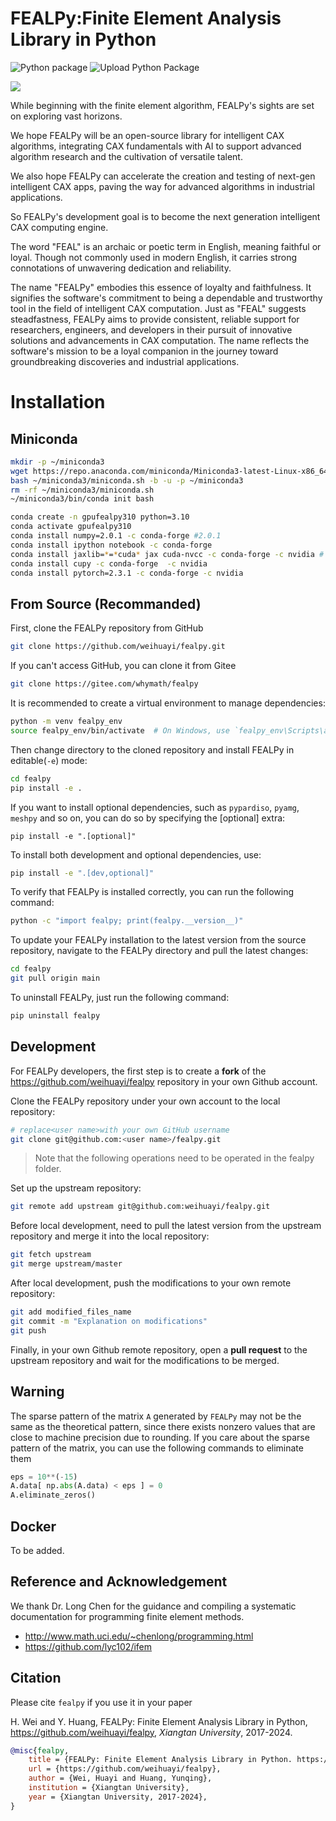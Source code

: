 # FEALPy:Finite Element Analysis Library in Python 
![Python package](https://github.com/weihuayi/fealpy/workflows/Python%20package/badge.svg)
![Upload Python Package](https://github.com/weihuayi/fealpy/workflows/Upload%20Python%20Package/badge.svg)

![](./FEALPY.png)

While beginning with the finite element algorithm, FEALPy's sights are set on
exploring vast horizons.

We hope FEALPy will be an open-source library for intelligent CAX 
algorithms, integrating CAX fundamentals with AI to support advanced algorithm
research and the cultivation of versatile talent.

We also hope FEALPy can accelerate the creation and testing of next-gen
intelligent CAX apps, paving the way for advanced algorithms in industrial
applications.

So FEALPy's development goal is to become the next generation intelligent CAX
computing engine.

The word "FEAL" is an archaic or poetic term in English, meaning faithful or
loyal. Though not commonly used in modern English, it carries strong
connotations of unwavering dedication and reliability.

The name "FEALPy" embodies this essence of loyalty and faithfulness. It
signifies the software's commitment to being a dependable and trustworthy tool
in the field of intelligent CAX computation. Just as "FEAL" suggests
steadfastness, FEALPy aims to provide consistent, reliable support for
researchers, engineers, and developers in their pursuit of innovative solutions
and advancements in CAX computation. The name reflects the software's mission to
be a loyal companion in the journey toward groundbreaking discoveries and
industrial applications.

# Installation

## Miniconda

```bash
mkdir -p ~/miniconda3
wget https://repo.anaconda.com/miniconda/Miniconda3-latest-Linux-x86_64.sh -O ~/miniconda3/miniconda.sh
bash ~/miniconda3/miniconda.sh -b -u -p ~/miniconda3
rm -rf ~/miniconda3/miniconda.sh
~/miniconda3/bin/conda init bash
```

```bash
conda create -n gpufealpy310 python=3.10
conda activate gpufealpy310
conda install numpy=2.0.1 -c conda-forge #2.0.1
conda install ipython notebook -c conda-forge
conda install jaxlib=*=*cuda* jax cuda-nvcc -c conda-forge -c nvidia # 0.4.31
conda install cupy -c conda-forge  -c nvidia
conda install pytorch=2.3.1 -c conda-forge -c nvidia

```

## From Source (Recommanded)

First, clone the FEALPy repository from GitHub

```bash
git clone https://github.com/weihuayi/fealpy.git
```

If you can't access GitHub, you can clone it from Gitee
```bash
git clone https://gitee.com/whymath/fealpy
```

It is recommended to create a virtual environment to manage dependencies:
```bash
python -m venv fealpy_env
source fealpy_env/bin/activate  # On Windows, use `fealpy_env\Scripts\activate`
```

Then change directory to the cloned repository and install FEALPy in editable(`-e`) mode:
```bash
cd fealpy
pip install -e .
```

If you want to install optional dependencies, such as `pypardiso`, `pyamg`,
`meshpy` and so on, you can do so by specifying the [optional] extra:
```
pip install -e ".[optional]"
```

To install both development and optional dependencies, use:
```bash
pip install -e ".[dev,optional]"
```
To verify that FEALPy is installed correctly, you can run the following command:

```bash
python -c "import fealpy; print(fealpy.__version__)"
```

To update your FEALPy installation to the latest version from the source repository, navigate to the FEALPy directory and pull the latest changes:
```bash
cd fealpy
git pull origin main
```

To uninstall FEALPy, just run the following command:
```bash
pip uninstall fealpy
```

## Development
For FEALPy developers, the first step is to create a **fork** of the https://github.com/weihuayi/fealpy repository in your own Github account. 

Clone the FEALPy repository under your own account to the local repository: 
```bash
# replace<user name>with your own GitHub username
git clone git@github.com:<user name>/fealpy.git 
```

> Note that the following operations need to be operated in the fealpy folder.

Set up the upstream repository: 
```bash
git remote add upstream git@github.com:weihuayi/fealpy.git
```

Before local development, need to pull the latest version from the upstream repository and merge it into the local repository:  
```bash
git fetch upstream
git merge upstream/master
```

After local development, push the modifications to your own remote repository:
```bash
git add modified_files_name
git commit -m "Explanation on modifications"
git push
```

Finally, in your own Github remote repository, open a **pull request** to the upstream repository and wait for the modifications to be merged. 

## Warning 
The sparse pattern of the matrix `A` generated by `FEALPy` may not be the same as the theoretical pattern, since there exists nonzero values that are close to machine precision due to rounding. If you care about the sparse pattern of the matrix, you can use the following commands to eliminate them
```python
eps = 10**(-15)
A.data[ np.abs(A.data) < eps ] = 0
A.eliminate_zeros()
```

## Docker

To be added.

## Reference and Acknowledgement

We thank Dr. Long Chen for the guidance and compiling a systematic documentation for programming finite element methods.
* http://www.math.uci.edu/~chenlong/programming.html
* https://github.com/lyc102/ifem


## Citation

Please cite `fealpy` if you use it in your paper

H. Wei and Y. Huang, FEALPy: Finite Element Analysis Library in Python, https://github.com/weihuayi/fealpy, *Xiangtan University*, 2017-2024.

```bibtex
@misc{fealpy,
	title = {FEALPy: Finite Element Analysis Library in Python. https://github.com/weihuayi/fealpy},
	url = {https://github.com/weihuayi/fealpy},
	author = {Wei, Huayi and Huang, Yunqing},
    institution = {Xiangtan University},
	year = {Xiangtan University, 2017-2024},
}
```









